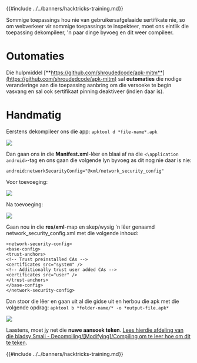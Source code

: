 {{#include ../../banners/hacktricks-training.md}}

Sommige toepassings hou nie van gebruikersafgelaaide sertifikate nie, so om webverkeer vir sommige toepassings te inspekteer, moet ons eintlik die toepassing dekompileer, 'n paar dinge byvoeg en dit weer compileer.

# Outomaties

Die hulpmiddel [**https://github.com/shroudedcode/apk-mitm**](https://github.com/shroudedcode/apk-mitm) sal **outomaties** die nodige veranderinge aan die toepassing aanbring om die versoeke te begin vasvang en sal ook sertifikaat pinning deaktiveer (indien daar is).

# Handmatig

Eerstens dekompileer ons die app: `apktool d *file-name*.apk`

![](../../images/img9.png)

Dan gaan ons in die **Manifest.xml**-lêer en blaai af na die `<\application android>`-tag en ons gaan die volgende lyn byvoeg as dit nog nie daar is nie:

`android:networkSecurityConfig="@xml/network_security_config"`

Voor toevoeging:

![](../../images/img10.png)

Na toevoeging:

![](../../images/img11.png)

Gaan nou in die **res/xml**-map en skep/wysig 'n lêer genaamd network_security_config.xml met die volgende inhoud:
```markup
<network-security-config>
<base-config>
<trust-anchors>
<!-- Trust preinstalled CAs -->
<certificates src="system" />
<!-- Additionally trust user added CAs -->
<certificates src="user" />
</trust-anchors>
</base-config>
</network-security-config>
```
Dan stoor die lêer en gaan uit al die gidse uit en herbou die apk met die volgende opdrag: `apktool b *folder-name/* -o *output-file.apk*`

![](../../images/img12.png)

Laastens, moet jy net die **nuwe aansoek teken**. [Lees hierdie afdeling van die bladsy Smali - Decompiling/\[Modifying\]/Compiling om te leer hoe om dit te teken](smali-changes.md#sing-the-new-apk).

{{#include ../../banners/hacktricks-training.md}}
